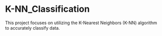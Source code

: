 # K-NN_Classification
This project focuses on utilizing the K-Nearest Neighbors (K-NN) algorithm to accurately classify data.
